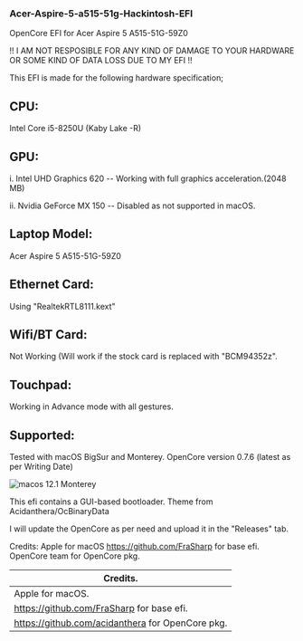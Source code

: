 ### Acer-Aspire-5-a515-51g-Hackintosh-EFI
OpenCore EFI for Acer Aspire 5 A515-51G-59Z0

!! I AM NOT RESPOSIBLE FOR ANY KIND OF DAMAGE TO YOUR HARDWARE OR SOME KIND OF DATA LOSS DUE TO MY EFI !!

This EFI is made for the following hardware specification;

## CPU:
Intel Core i5-8250U (Kaby Lake -R)
## GPU: 
i. Intel UHD Graphics 620 -- Working with full graphics acceleration.(2048 MB)

ii. Nvidia GeForce MX 150 -- Disabled as not supported in macOS. 
## Laptop Model: 
Acer Aspire 5 A515-51G-59Z0
## Ethernet Card: 
Using "RealtekRTL8111.kext"
## Wifi/BT Card: 
Not Working (Will work if the stock card is replaced with "BCM94352z". 
## Touchpad: 
Working in Advance mode with all gestures. 








## Supported:
Tested with macOS BigSur and Monterey. 
OpenCore version 0.7.6 (latest as per Writing Date)


![macos 12.1 Monterey](https://user-images.githubusercontent.com/80771042/147864632-846e801c-2383-4861-a347-c1e1dad55891.png)


This efi contains a GUI-based bootloader.
Theme from Acidanthera/OcBinaryData


I will update the OpenCore as per need and upload it in the "Releases" tab. 

Credits:
Apple for macOS
https://github.com/FraSharp for base efi.
OpenCore team for OpenCore pkg. 

| Credits.                                        
| -------------                                   
| Apple for macOS.                                
| https://github.com/FraSharp for base efi.      
| https://github.com/acidanthera for OpenCore pkg. 
